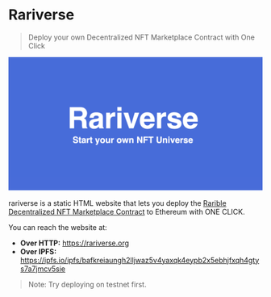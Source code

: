 # Rariverse

> Deploy your own Decentralized NFT Marketplace Contract with One Click

![rariverse.png](rariverse.png)

rariverse is a static HTML website that lets you deploy the [Rarible Decentralized NFT Marketplace Contract](https://rarible.org) to Ethereum with ONE CLICK.

You can reach the website at:

- **Over HTTP:** https://rariverse.org
- **Over IPFS:** https://ipfs.io/ipfs/bafkreiaungh2lljwaz5v4yaxqk4eypb2x5ebhjfxqh4gtys7a7jmcv5sie

> Note: Try deploying on testnet first.
